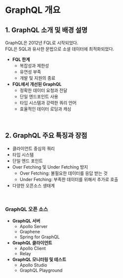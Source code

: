 # GraphQL 개요

## 1. GraphQL 소개 및 배경 설명

GraphQL은 2012년 FQL로 시작되었다.  
FQL은 SQL과 유사한 문법으로 소셜 데이터에 최적화되었다.  

 - __FQL 한계__
    - 복잡성과 제한성
    - 유연성 부족
    - 개발 및 지원의 종료
 - __FQL에서 개선된 GraphQL__
    - 정확한 데이터 요청과 전달
    - 단일 엔드포인트 사용
    - 타입 시스템과 강력한 쿼리 언어
    - 효율적인 데이터 로딩과 캐싱

<br/>

## 2. GraphQL 주요 특징과 장점

 - 클라이언트 중심의 쿼리
 - 타입 시스템
 - 단일 엔드 포인트
 - Over Fetching 및 Under Fetching 방지
    - Over Fetching: 불필요한 데이터를 응답 받는 것
    - Under Fetching: 부족한 데이터를 위해서 추가로 호출
 - 다양한 오픈소스 생태계

<br/>

###  GraphQL 오픈 소스

 - __GraphQL 서버__
    - Apollo Server
    - Graphene
    - Spring for GraphQL
 - __GraphQL 클라이언트__
    - Apollo Client
    - Relay
 - __GraphQL 모니터링 및 테스트__
    - Apollo Studio
    - GraphQL Playground

